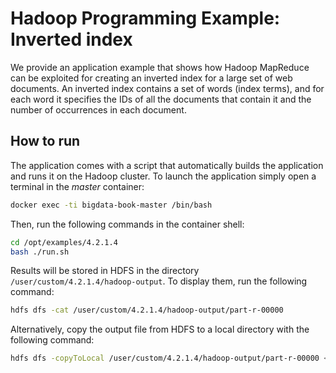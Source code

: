 # Hadoop Programming Example: Inverted index

We provide an application example that shows how Hadoop MapReduce
can be exploited for creating an inverted index for a large set
of web documents. An inverted index contains a set of words (index terms), and for each word it specifies the IDs of
all the documents that contain it and the number of occurrences in
each document. 

## How to run

The application comes with a script that automatically builds the 
application and runs it on the Hadoop cluster. 
To launch the application simply open a terminal in the _master_ container: 

```bash
docker exec -ti bigdata-book-master /bin/bash
```

Then, run the following commands in the container shell:
```bash
cd /opt/examples/4.2.1.4
bash ./run.sh
```

Results will be stored in HDFS in the directory ```/user/custom/4.2.1.4/hadoop-output```. To display them, run the following command:

```bash
hdfs dfs -cat /user/custom/4.2.1.4/hadoop-output/part-r-00000
```

Alternatively, copy the output file from HDFS to a local directory with the following command:
```bash
hdfs dfs -copyToLocal /user/custom/4.2.1.4/hadoop-output/part-r-00000 <local_output_path>
```
